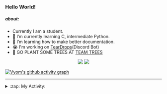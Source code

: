 ### Hello World!

##### about:
- Currently I am a student.
- 🌱 I’m currently learning C, intermediate Python.
- 🌱 I’m learning how to make better documentation.
- 😭 I'm working on [TearDrops](https://github.com/Vyvy-vi/TearDrops)(Discord Bot)
- 🌱 GO PLANT SOME TREES AT [TEAM TREES](https://teamtrees.org/)

<p align="center">
  <a href="https://twitter.com/Vyvy_viM"><img target="_blank" src="https://img.shields.io/badge/twitter%20@Vyvy_viM-0D95E8?style=for-the-badge&logo=twitter&logoColor=white"/></a> 
  <a href="https://vyvy-vi.github.io/portfolio"><img target="_blank" src="https://img.shields.io/badge/-I%27m_craving_for_open_source-green?style=for-the-badge&logo=github&logoColor=black"/></a> 
</p>

[![Vyom's github activity graph](https://activity-graph.herokuapp.com/graph?username=Vyvy-vi)](https://github.com/ashutosh00710/github-readme-activity-graph)

---
<details>
  <summary>:zap: My Activity:</summary>
  
<!--START_SECTION:waka-->
**I'm a Night 🦉** 

```text
🌞 Morning    27 commits     █░░░░░░░░░░░░░░░░░░░░░░░░   4.75% 
🌆 Daytime    156 commits    ██████░░░░░░░░░░░░░░░░░░░   27.46% 
🌃 Evening    237 commits    ██████████░░░░░░░░░░░░░░░   41.73% 
🌙 Night      148 commits    ██████░░░░░░░░░░░░░░░░░░░   26.06%

```
📅 **I'm Most Productive on Thursday** 

```text
Monday       87 commits     ███░░░░░░░░░░░░░░░░░░░░░░   15.32% 
Tuesday      91 commits     ████░░░░░░░░░░░░░░░░░░░░░   16.02% 
Wednesday    81 commits     ███░░░░░░░░░░░░░░░░░░░░░░   14.26% 
Thursday     111 commits    █████░░░░░░░░░░░░░░░░░░░░   19.54% 
Friday       32 commits     █░░░░░░░░░░░░░░░░░░░░░░░░   5.63% 
Saturday     77 commits     ███░░░░░░░░░░░░░░░░░░░░░░   13.56% 
Sunday       89 commits     ████░░░░░░░░░░░░░░░░░░░░░   15.67%

```


📊 **This Week I Spent My Time On** 

```text
🔥 Editors: 
Vim                      5 hrs 49 mins       █████████████████████████   100.0%

🐱‍💻 Projects: 
TEC-Discord-Automation   2 hrs 21 mins       ██████████░░░░░░░░░░░░░░░   40.5% 
Praise-Bot-Discord       1 hr 15 mins        █████░░░░░░░░░░░░░░░░░░░░   21.51% 
Unknown Project          56 mins             ████░░░░░░░░░░░░░░░░░░░░░   16.14% 
Shephard-bot             56 mins             ████░░░░░░░░░░░░░░░░░░░░░   16.11% 
portfolio                13 mins             █░░░░░░░░░░░░░░░░░░░░░░░░   4.0%

```


 Last Updated on 21/06/2021
<!--END_SECTION:waka-->
</details>

